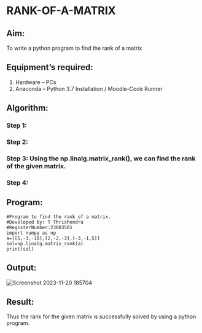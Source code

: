 # RANK-OF-A-MATRIX
## Aim:
To write a python program to find the rank of a matrix
## Equipment’s required:
1. 	Hardware – PCs
2. 	Anaconda – Python 3.7 Installation / Moodle-Code Runner
## Algorithm:
### Step 1: 
### Step 2: 
### Step 3: Using the np.linalg.matrix_rank(), we can find the rank of the given matrix.
### Step 4: 
## Program:
```
#Program to find the rank of a matrix.
#Developed by: T Thrishendra
#RegisterNumber:23003501
import numpy as np
a=[[5,-3,-10],[2,-2,-3],[-3,-1,5]]
sol=np.linalg.matrix_rank(a)
print(sol)
```
## Output:
![Screenshot 2023-11-20 185704](https://github.com/Thrishendra/RANK-OF-A-MATRIX/assets/145742464/87f64eaa-06c5-4f0c-8bbb-076da9b4b248)
## Result:
Thus the rank for the given matrix is successfully solved by  using a python program.

